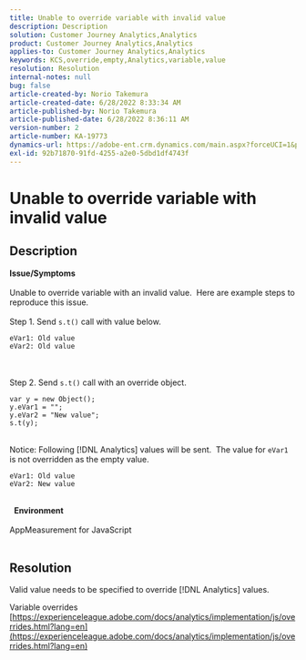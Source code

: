 ```yaml
---
title: Unable to override variable with invalid value
description: Description
solution: Customer Journey Analytics,Analytics
product: Customer Journey Analytics,Analytics
applies-to: Customer Journey Analytics,Analytics
keywords: KCS,override,empty,Analytics,variable,value
resolution: Resolution
internal-notes: null
bug: false
article-created-by: Norio Takemura
article-created-date: 6/28/2022 8:33:34 AM
article-published-by: Norio Takemura
article-published-date: 6/28/2022 8:36:11 AM
version-number: 2
article-number: KA-19773
dynamics-url: https://adobe-ent.crm.dynamics.com/main.aspx?forceUCI=1&pagetype=entityrecord&etn=knowledgearticle&id=620200fd-bcf6-ec11-bb3d-000d3a5b0bd2
exl-id: 92b71870-91fd-4255-a2e0-5dbd1df4743f
---
```

# Unable to override variable with invalid value

## Description

<b>Issue/Symptoms</b><br><br>Unable to override variable with an invalid value.  Here are example steps to reproduce this issue.
<br> 
<br>Step 1. Send `s.t()` call with value below.
```
eVar1: Old value
eVar2: Old value
```
<br> 
<br>Step 2. Send `s.t()` call with an override object.
```
var y = new Object();
y.eVar1 = "";
y.eVar2 = "New value";
s.t(y);
```
<br>Notice: Following [!DNL Analytics] values will be sent.  The value for `eVar1` is not overridden as the empty value.
```
eVar1: Old value
eVar2: New value
```
<br> 
<b>Environment</b><br><br>AppMeasurement for JavaScript
<br> 

## Resolution


Valid value needs to be specified to override [!DNL Analytics] values.

Variable overrides
[https://experienceleague.adobe.com/docs/analytics/implementation/js/overrides.html?lang=en](https://experienceleague.adobe.com/docs/analytics/implementation/js/overrides.html?lang=en)
